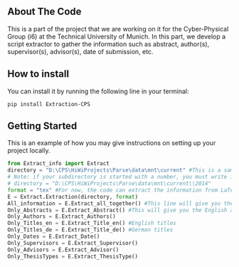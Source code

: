 ## About The Code

This is a part of the project that we are working on it for the Cyber-Physical Group (i6) at the Technical University of Munich. In this part, we develop a script extractor to gather the information such as abstract, author(s), supervisor(s), advisor(s), date of submission, etc.

## How to install

You can install it by running the following line in your terminal:
```
pip install Extraction-CPS
```

## Getting Started

This is an example of how you may give instructions on setting up your project locally.
```Python
from Extract_info import Extract
directory = "D:\CPS\HiWiProjects\Parse\data\mnt\current" #This is a sample directory. You have to change it to your desired directory.
# Note: if your subdirectory is started with a number, you must write it as below:
# directory = "D:\CPS\HiWiProjects\Parse\data\mnt\current\\2014"
format = "tex" #For now, the code can extract the information from LaTeX(.tex) and Text(.txt) files.
E = Extract.Extraction(directory, format)
All_information = E.Extract_all_together() #This line will give you the information if the authors and abstract are not empty.
Only_Abstracts = E.Extract_Abstract() #This will give you the English and German version of the abstract. The German version may be empty.
Only_Authors = E.Extract_Authors()
Only_Titles_en = E.Extract_Title_en() #English titles
Only_Titles_de = E.Extract_Title_de() #German titles
Only_Dates = E.Extract_Date()
Only_Supervisors = E.Extract_Supervisor()
Only_Advisors = E.Extract_Advisor()
Only_ThesisTypes = E.Extract_ThesisType()

```